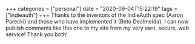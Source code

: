 +++
categories = ["personal"]
date = "2020-09-04T15:22:19"
tags = ["indieauth"]
+++
Thanks to the inventors of the IndieAuth spec (Aaron Parecki) and those who have implemented it (Beto Dealmeida), I can now publish comments like this one to my site from my very own, secure, web service! Thank you both!


